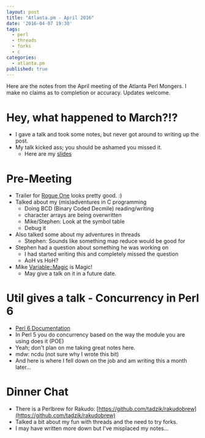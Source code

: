 ```yaml
---
layout: post
title: "Atlanta.pm - April 2016"
date: '2016-04-07 19:30'
tags:
  - perl
  - threads
  - forks
  - c
categories:
  - atlanta.pm
published: true
---
```


Here are the notes from the April meeting of the Atlanta Perl Mongers. I make no claims as to completion or accuracy. Updates welcome.

# Hey, what happened to March?!?
- I gave a talk and took some notes, but never got around to writing up the post.
- My talk kicked ass; you should be ashamed you missed it.
  - Here are my [slides](https://goo.gl/Dif0ku)

# Pre-Meeting
- Trailer for [Rogue One](https://www.youtube.com/watch?v=Wji-BZ0oCwg) looks pretty good. :)
- Talked about my (mis)adventures in C programming
  - Doing BCD (Binary Coded Decmile) reading/writing
  - character arrays are being overwritten
  - Mike/Stephen: Look at the symbol table
  - Debug it
- Also talked some about my adventures in threads
  - Stephen: Sounds like something map reduce would be good for
- Stephen had a question about something he was working on
  - I had started writing this and completely missed the question
  - AoH vs HoH?
- Mike [Variable::Magic](https://metacpan.org/pod/Variable::Magic) is Magic!
  - May give a talk on it in a future date.

# Util gives a talk - Concurrency in Perl 6
- [Perl 6 Documentation](https://doc.perl6.org/language/concurrency)
- In Perl 5 you do concurrency based on the way the module you are using does it (POE)
- Yeah; don't plan on me taking great notes here.
- mdw: ncdu (not sure why I wrote this bit)
- And here is where I fell down on the job and am writing this a month later...

# Dinner Chat
- There is a Perlbrew for Rakudo: [https://github.com/tadzik/rakudobrew](https://github.com/tadzik/rakudobrew)
- Talked a bit about my fun with threads and the need to try forks.
- I may have written more down but I've misplaced my notes...
